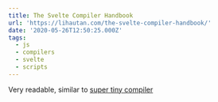 ```yaml
---
title: The Svelte Compiler Handbook
url: 'https://lihautan.com/the-svelte-compiler-handbook/'
date: '2020-05-26T12:50:25.000Z'
tags:
  - js
  - compilers
  - svelte
  - scripts
---
```

Very readable, similar to [super tiny compiler](https://the-super-tiny-compiler.glitch.me/intro)

